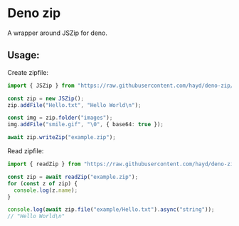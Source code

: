 # Deno zip

A wrapper around JSZip for deno.

## Usage:

Create zipfile:
```ts
import { JSZip } from "https://raw.githubusercontent.com/hayd/deno-zip/master/mod.ts";

const zip = new JSZip();
zip.addFile("Hello.txt", "Hello World\n");

const img = zip.folder("images");
img.addFile("smile.gif", "\0", { base64: true });

await zip.writeZip("example.zip");
```

Read zipfile:
```ts
import { readZip } from "https://raw.githubusercontent.com/hayd/deno-zip/master/mod.ts";

const zip = await readZip("example.zip");
for (const z of zip) {
  console.log(z.name);
}

console.log(await zip.file("example/Hello.txt").async("string"));
// "Hello World\n"
```
